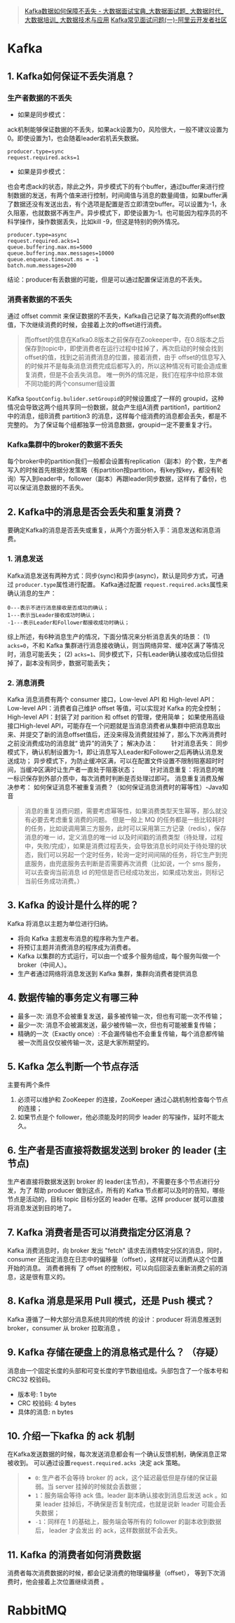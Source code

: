 > [Kafka数据如何保障不丢失 - 大数据面试宝典_大数据面试题_ 大数据时代_大数据培训_ 大数据技术与应用](https://book.itheima.net/study/1269935677353533441/1268384446134919169/1272783286749372418)
> [Kafka常见面试问题(一)-阿里云开发者社区](https://developer.aliyun.com/article/1051560?spm=a2c6h.12873639.article-detail.36.116942e33ZqnUK)


# Kafka
## 1. Kafka如何保证不丢失消息？
### 生产者数据的不丢失

- 如果是同步模式：

ack机制能够保证数据的不丢失，如果ack设置为0，风险很大，一般不建议设置为0。即使设置为1，也会随着leader宕机丢失数据。
```shell
producer.type=sync 
request.required.acks=1
```

- 如果是异步模式：

也会考虑ack的状态，除此之外，异步模式下的有个buffer，通过buffer来进行控制数据的发送，有两个值来进行控制，时间阈值与消息的数量阈值，如果buffer满了数据还没有发送出去，有个选项是配置是否立即清空buffer。可以设置为-1，永久阻塞，也就数据不再生产。异步模式下，即使设置为-1。也可能因为程序员的不科学操作，操作数据丢失，比如kill -9，但这是特别的例外情况。
```shell
producer.type=async
request.required.acks=1
queue.buffering.max.ms=5000
queue.buffering.max.messages=10000 
queue.enqueue.timeout.ms = -1 
batch.num.messages=200
```

结论：producer有丢数据的可能，但是可以通过配置保证消息的不丢失。
### 消费者数据的不丢失
通过 offset commit 来保证数据的不丢失，Kafka自己记录了每次消费的offset数值，下次继续消费的时候，会接着上次的offset进行消费。
>  而offset的信息在Kafka0.8版本之前保存在Zookeeper中，在0.8版本之后保存到topic中，即使消费者在运行过程中挂掉了，再次启动的时候会找到offset的值，找到之前消费消息的位置，接着消费，由于 offset的信息写入的时候并不是每条消息消费完成后都写入的，所以这种情况有可能会造成重复消费，但是不会丢失消息。
唯一例外的情况是，我们在程序中给原本做不同功能的两个consumer组设置

Kafka `SpoutConfig.bulider.setGroupid`的时候设置成了一样的 groupid，这种情况会导致这两个组共享同一份数据，就会产生组A消费 partition1，partition2 中的消息，组B消费 partition3 的消息，这样每个组消费的消息都会丢失，都是不完整的。 为了保证每个组都独享一份消息数据，groupid一定不要重复才行。
### Kafka集群中的broker的数据不丢失
每个broker中的partition我们一般都会设置有replication（副本）的个数，生产者写入的时候首先根据分发策略（有partition按partition，有key按key，都没有轮询）写入到leader中，follower（副本）再跟leader同步数据，这样有了备份，也可以保证消息数据的不丢失。


## 2. Kafka中的消息是否会丢失和重复消费？
要确定Kafka的消息是否丢失或重复，从两个方面分析入手：消息发送和消息消费。
### 1. 消息发送
Kafka消息发送有两种方式：同步(sync)和异步(async)，默认是同步方式，可通过 `producer.type`属性进行配置。
Kafka通过配置 `request.required.acks`属性来确认消息的生产：
```shell
0---表示不进行消息接收是否成功的确认；
1---表示当Leader接收成功时确认；
-1---表示Leader和Follower都接收成功时确认；
```
综上所述，有6种消息生产的情况，下面分情况来分析消息丢失的场景：
(1) `acks=0`，不和 Kafka 集群进行消息接收确认，则当网络异常、缓冲区满了等情况时，消息可能丢失；
(2) `acks=1`、同步模式下，只有Leader确认接收成功后但挂掉了，副本没有同步，数据可能丢失；
### 2. 消息消费
Kafka 消息消费有两个 consumer 接口，Low-level API 和 High-level API：
Low-level API：消费者自己维护 offset 等值，可以实现对 Kafka 的完全控制；
High-level API：封装了对 parition 和 offset 的管理，使用简单；
如果使用高级接口High-level API，可能存在一个问题就是当消息消费者从集群中把消息取出来、并提交了新的消息offset值后，还没来得及消费就挂掉了，那么下次再消费时之前没消费成功的消息就“ 诡异”的消失了；
解决办法：
        针对消息丢失：
同步模式下，确认机制设置为-1，即让消息写入Leader和Follower之后再确认消息发送成功；
异步模式下，为防止缓冲区满，可以在配置文件设置不限制阻塞超时时间，当缓冲区满时让生产者一直处于阻塞状态；
        针对消息重复：将消息的唯一标识保存到外部介质中，每次消费时判断是否处理过即可。
消息重复消费及解决参考： 如何保证消息不被重复消费？（如何保证消息消费时的幂等性）-Java知音

> 消息的重复消费问题，需要考虑幂等性，如果消费类型天生幂等，那么就没有必要去考虑重复消费的问题。
> 但是一般上 MQ 的任务都是一些比较耗时的任务，比如说调用第三方服务，此时可以采用第三方记录（redis），保存消息的唯一 id，定义消息的唯一id 以及时间戳的消费类型（待处理，过程中，失败/完成），如果是消费过程丢失，会导致消息长时间处于待处理的状态，我们可以另起一个定时任务，轮询一定时间间隔的任务，将它生产到兜底服务，由兜底服务去判断是否需要再次消费（比如说，一个 sms 服务，可以去查询当前消息 id 的短信是否已经成功发出，如果成功发出，则标记当前任务成功消费。）


## 3.  Kafka 的设计是什么样的呢？
Kafka 将消息以主题为单位进行归纳。

- 将向 Kafka 主题发布消息的程序称为生产者。
- 将预订主题并消费消息的程序成为消费者。
- Kafka 以集群的方式运行，可以由一个或多个服务组成，每个服务叫做一个 broker（中间人）。
- 生产者通过网络将消息发送到 Kafka 集群，集群向消费者提供消息  

## 4.  数据传输的事务定义有哪三种

-  最多一次: 消息不会被重复发送，最多被传输一次，但也有可能一次不传输；
- 最少一次: 消息不会被漏发送，最少被传输一次，但也有可能被重复传输； 
- 精确的一次（Exactly once）: 不会漏传输也不会重复传输，每个消息都传输被一次而且仅仅被传输一次，这是大家所期望的。
##  5. Kafka 怎么判断一个节点存活
 主要有两个条件

1. 必须可以维护和 ZooKeeper 的连接，ZooKeeper 通过心跳机制检查每个节点的连接；
2. 如果节点是个 follower，他必须能及时的同步 leader 的写操作，延时不能太久。

  
## 6.  生产者是否直接将数据发送到 broker 的 leader (主节点)  
生产者直接将数据发送到 broker 的 leader(主节点)，不需要在多个节点进行分发，为了 帮助 producer 做到这点，所有的 Kafka 节点都可以及时的告知，哪些节点是活动的，目标 topic 目标分区的 leader 在哪。这样 producer 就可以直接将消息发送到目的地了。

## 7.  Kafka 消费者是否可以消费指定分区消息？  
 Kafka 消费消息时，向 broker 发出 "fetch" 请求去消费特定分区的消息，同时，consumer 还指定消息在日志中的偏移量（offset），这样就可以消费从这个位置开始的消息。
消费者拥有 了 offset 的控制权，可以向后回滚去重新消费之前的消息，这是很有意义的。  

## 8.  Kafka 消息是采用 Pull 模式，还是 Push 模式？  
 Kafka 遵循了一种大部分消息系统共同的传统 的设计：producer 将消息推送到 broker，consumer 从 broker 拉取消息 。

## 9.  Kafka 存储在硬盘上的消息格式是什么？ （存疑） 
 消息由一个固定长度的头部和可变长度的字节数组组成。头部包含了一个版本号和 CRC32 校验码。 

- 版本号: 1 byte 
- CRC 校验码: 4 bytes 
- 具体的消息: n bytes  

## 10.  介绍一下kafka 的 ack 机制
在Kafka发送数据的时候，每次发送消息都会有一个确认反馈机制，确保消息正常被收到。
可以通过设置` request.required.acks  `决定 ack 策略。 
> - `0`: 生产者不会等待 broker 的 ack，这个延迟最低但是存储的保证最弱。当 server 挂掉的时候就会丢数据； 
> - `1`：服务端会等待 ack 值。leader 副本确认接收到消息后发送 ack 。如果 leader 挂掉后，不确保是否复制完成，也就是说新 leader 可能会丢失数据；
> - `-1`：同样在 1 的基础上，服务端会等所有的 follower 的副本收到数据后， leader 才会发出 的 ack，这样数据就不会丢失。  

##   11.  Kafka 的消费者如何消费数据  
 消费者每次消费数据的时候，都会记录消费的物理偏移量（offset）， 等到下次消费时，他会接着上次位置继续消费 。


# RabbitMQ
